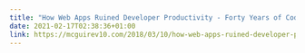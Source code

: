 ```yaml
---
title: "How Web Apps Ruined Developer Productivity - Forty Years of Code"
date: 2021-02-17T02:38:36+01:00
link: https://mcguirev10.com/2018/03/10/how-web-apps-ruined-developer-productivity.html
---
```

